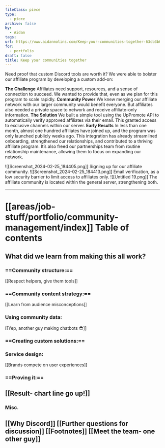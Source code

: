 ```yaml
---
fileClass: piece
type:
  - piece
archive: false
by:
  - Aidan
tags: 
url: https://www.aidanmolins.com/Keep-your-communities-together-63cb3b093d8e4e978be045be845ae4e6
for:
  - portfolio
draft: false
title: Keep your communities together
---
```

Need proof that custom Discord tools are worth it? We were able to bolster our affiliate program by developing a custom add-on:

**The Challenge**
Affiliates need support, resources, and a sense of connection to succeed. We wanted to provide that, even as we plan for this program to scale rapidly.
**Community Power**
We knew merging our affiliate network with our larger community would benefit everyone. But affiliates also needed a private space to network and receive affiliate-only information.
**The Solution**
We built a simple tool using the UpPromote API to automatically verify approved affiliates via their email. This granted access to exclusive channels within our server.
**Early Results**
In less than one month, almost one hundred affiliates have joined up, and the program was only launched publicly weeks ago.
This integration has already streamlined onboarding, strengthened our relationships, and contributed to a thriving affiliate program.
It’s also freed our partnerships team from routine relationship maintenance, allowing them to focus on expanding our network.
  
![[Screenshot_2024-02-25_184405.png]]
Signing up for our affiliate community.
![[Screenshot_2024-02-25_184413.png]]
Email verification, as a low security barrier to limit access to affiliates only.
![[Untitled 19.png]]
The affiliate community is located within the general server, strengthening both.
  
---
# [[areas/job-stuff/portfolio/community-management/index]] Table of contents
## **What did we learn from making this all work?**
### ==Community structure:==
[[Respect helpers, give them tools]]
### ==Community content strategy:==
[[Learn from audience misconceptions]]
### Using community data:
[[Yep, another guy making chatbots 😎]]
### ==Creating custom solutions:==
### Service design:
[[Brands compete on user experiences]]
### ==Proving it:==
[[Result- chart line go up!]]
---
### Misc.
[[Why Discord]]
[[Further questions for discussion]]
[[Footnotes]]
[[Meet the team- one other guy]]
---